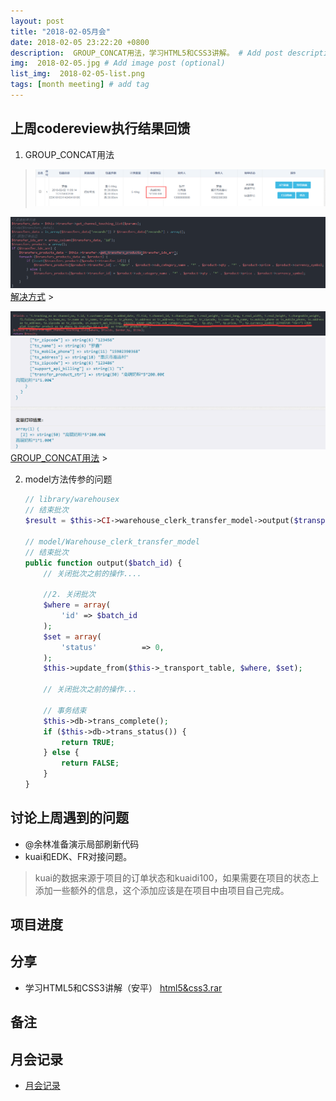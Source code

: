 ```yaml
---
layout: post
title: "2018-02-05月会"
date: 2018-02-05 23:22:20 +0800
description:  GROUP_CONCAT用法，学习HTML5和CSS3讲解。 # Add post description (optional)
img:  2018-02-05.jpg # Add image post (optional)
list_img:  2018-02-05-list.png
tags: [month meeting] # add tag
---
```

## 上周codereview执行结果回馈
1. <span class="attention">GROUP_CONCAT</span>用法
> <img src="../assets/attchment/2018-02-05/GROUP_CONCAT_1.png" alt="GROUP_CONCAT用法" />
<img src="../assets/attchment/2018-02-05/GROUP_CONCAT_2.png" alt="GROUP_CONCAT用法" />
<a href="#" id="show_action">解决方式</a>
> <p id="show_content" class="hidden" >
    <img src="../assets/attchment/2018-02-05/GROUP_CONCAT_3.png" alt="GROUP_CONCAT用法" />
    <img src="../assets/attchment/2018-02-05/GROUP_CONCAT_4.png" alt="GROUP_CONCAT用法" />
    <a href="http://blog.csdn.net/aya19880214/article/details/41280893" target="_blank">GROUP_CONCAT用法</a>
> </p>

2. model方法传参的问题

    ```php
    // library/warehousex
    // 结束批次
    $result = $this->CI->warehouse_clerk_transfer_model->output($transport->id);

    // model/Warehouse_clerk_transfer_model
    // 结束批次
    public function output($batch_id) {
        // 关闭批次之前的操作....

        //2. 关闭批次
        $where = array(
            'id' => $batch_id
        );
        $set = array(
            'status'          => 0,
        );
        $this->update_from($this->_transport_table, $where, $set);

        // 关闭批次之前的操作...

        // 事务结束
        $this->db->trans_complete();
        if ($this->db->trans_status()) {
            return TRUE;
        } else {
            return FALSE;
        }
    }
    ```

## 讨论上周遇到的问题
* <span class="attention">@余林</span>准备演示局部刷新代码
* <span class="attention">kuai</span>和<span class="attention">EDK</span>、<span class="attention">FR</span>对接问题。
> <span class="attention">kuai</span>的数据来源于<span class="attention">项目</span>的订单状态和<span class="attention">kuaidi100</span>，如果需要在<span class="attention">项目</span>的状态上添加一些额外的信息，这个添加应该是在<span class="attention">项目</span>中由项目自己完成。


## 项目进度

## 分享
* 学习HTML5和CSS3讲解（安平）
<a href="../assets/attchment/2018-02-05/html5&css3.rar" download="html5&css3.rar">html5&css3.rar</a>

## 备注

## 月会记录
* <a href="../assets/attchment/2018-02-05/mk_content.docx" download="月会记录.docx">月会记录</a>


